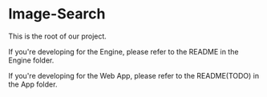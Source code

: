 # Image-Search
This is the root of our project.

If you're developing for the Engine, please refer to the README in the Engine folder.

If you're developing for the Web App, please refer to the README(TODO) in the App folder.
